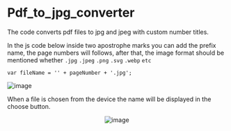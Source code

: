 # Pdf_to_jpg_converter
The code converts pdf files to jpg and jpeg with custom number titles.

In the js code below inside two apostrophe marks you can add the prefix name, the page numbers will follows, after that, the image format should be mentioned whether `.jpg` `.jpeg` `.png` `.svg` `.webp` `etc`
```
var fileName = '' + pageNumber + '.jpg';
```
![image](https://github.com/Abinbn/Pdf_to_jpg_converter/assets/82628577/5410a82e-5644-4bfe-9e3e-b6ef60cde576)

When a file is chosen from the device the name will be displayed in the choose button.

<div align="center">
  
![image](https://github.com/Abinbn/Pdf_to_jpg_converter/assets/82628577/993ecd82-1da8-4f09-8e50-d0e5b67f45c6)

</div>
